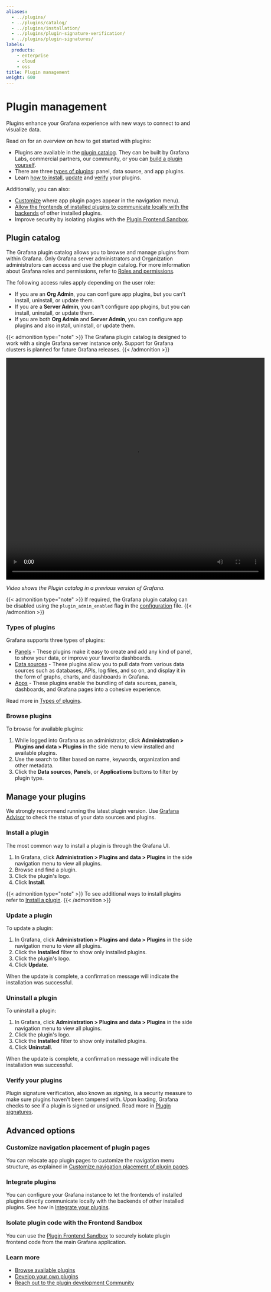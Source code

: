 ```yaml
---
aliases:
  - ../plugins/
  - ../plugins/catalog/
  - ../plugins/installation/
  - ../plugins/plugin-signature-verification/
  - ../plugins/plugin-signatures/
labels:
  products:
    - enterprise
    - cloud
    - oss
title: Plugin management
weight: 600
---
```


# Plugin management

Plugins enhance your Grafana experience with new ways to connect to and visualize data.

Read on for an overview on how to get started with plugins:

- Plugins are available in the [plugin catalog](#plugin-catalog). They can be built by Grafana Labs, commercial partners, our community, or you can [build a plugin yourself](/developers/plugin-tools).
- There are three [types of plugins](#types-of-plugins): panel, data source, and app plugins.
- Learn [how to install](#install-a-plugin), [update](#update-a-plugin) and [verify](#verify-your-plugins) your plugins.

Additionally, you can also:

- [Customize](/customize-navigation-placement-of-plugin-pages) where app plugin pages appear in the navigation menu).
- [Allow the frontends of installed plugins to communicate locally with the backends](#integrate-plugins) of other installed plugins.
- Improve security by isolating plugins with the [Plugin Frontend Sandbox](/isolate-plugin-code-with-the-plugin-frontend-sandbox).

## Plugin catalog

The Grafana plugin catalog allows you to browse and manage plugins from within Grafana. Only Grafana server administrators and Organization administrators can access and use the plugin catalog. For more information about Grafana roles and permissions, refer to [Roles and permissions](../roles-and-permissions/).

The following access rules apply depending on the user role:

- If you are an **Org Admin**, you can configure app plugins, but you can't install, uninstall, or update them.
- If you are a **Server Admin**, you can't configure app plugins, but you can install, uninstall, or update them.
- If you are both **Org Admin** and **Server Admin**, you can configure app plugins and also install, uninstall, or update them.

{{< admonition type="note" >}}
The Grafana plugin catalog is designed to work with a single Grafana server instance only. Support for Grafana clusters is planned for future Grafana releases.
{{< /admonition >}}

<div class="medium-6 columns">
  <video width="700" height="600" controls>
    <source src="/static/assets/videos/plugins-catalog-install-9.2.mp4" type="video/mp4">
    Your browser does not support the video tag.
  </video>
</div>

_Video shows the Plugin catalog in a previous version of Grafana._

{{< admonition type="note" >}}
If required, the Grafana plugin catalog can be disabled using the `plugin_admin_enabled` flag in the [configuration](../../setup-grafana/configure-grafana/#plugin_admin_enabled) file.
{{< /admonition >}}

<a id="#plugin-catalog-entry"></a>

### Types of plugins

Grafana supports three types of plugins:

- [Panels](/grafana/plugins/panel-plugins) - These plugins make it easy to create and add any kind of panel, to show your data, or improve your favorite dashboards.
- [Data sources](/grafana/plugins/data-source-plugins) - These plugins allow you to pull data from various data sources such as databases, APIs, log files, and so on, and display it in the form of graphs, charts, and dashboards in Grafana.
- [Apps](/grafana/plugins/app-plugins) - These plugins enable the bundling of data sources, panels, dashboards, and Grafana pages into a cohesive experience.

Read more in [Types of plugins](/plugin-types).

### Browse plugins

To browse for available plugins:

1. While logged into Grafana as an administrator, click **Administration > Plugins and data > Plugins** in the side menu to view installed and available plugins.
1. Use the search to filter based on name, keywords, organization and other metadata.
1. Click the **Data sources**, **Panels**, or **Applications** buttons to filter by plugin type.

## Manage your plugins

We strongly recommend running the latest plugin version. Use [Grafana Advisor](../grafana-advisor/#plugins) to check the status of your data sources and plugins.

### Install a plugin

The most common way to install a plugin is through the Grafana UI.

1. In Grafana, click **Administration > Plugins and data > Plugins** in the side navigation menu to view all plugins.
1. Browse and find a plugin.
1. Click the plugin's logo.
1. Click **Install**.

{{< admonition type="note" >}}
To see additional ways to install plugins refer to [Install a plugin](/plugin-install).
{{< /admonition >}}

### Update a plugin

To update a plugin:

1. In Grafana, click **Administration > Plugins and data > Plugins** in the side navigation menu to view all plugins.
1. Click the **Installed** filter to show only installed plugins.
1. Click the plugin's logo.
1. Click **Update**.

When the update is complete, a confirmation message will indicate the installation was successful.

### Uninstall a plugin

To uninstall a plugin:

1. In Grafana, click **Administration > Plugins and data > Plugins** in the side navigation menu to view all plugins.
1. Click the plugin's logo.
1. Click the **Installed** filter to show only installed plugins.
1. Click **Uninstall**.

When the update is complete, a confirmation message will indicate the installation was successful.

### Verify your plugins

Plugin signature verification, also known as _signing_, is a security measure to make sure plugins haven't been tampered with. Upon loading, Grafana checks to see if a plugin is signed or unsigned. Read more in [Plugin signatures](/plugin-sign).

## Advanced options

### Customize navigation placement of plugin pages

You can relocate app plugin pages to customize the navigation menu structure, as explained in [Customize navigation placement of plugin pages](/customize-navigation-placement-of-plugin-pages).

### Integrate plugins

You can configure your Grafana instance to let the frontends of installed plugins directly communicate locally with the backends of other installed plugins. See how in [Integrate your plugins](/plugin-integrate).

### Isolate plugin code with the Frontend Sandbox

You can use the [Plugin Frontend Sandbox](/isolate-plugin-code-with-the-plugin-frontend-sandbox) to securely isolate plugin frontend code from the main Grafana application.

### Learn more

- [Browse available plugins](/grafana/plugins)
- [Develop your own plugins](/developers/plugin-tools)
- [Reach out to the plugin development Community](https://community.grafana.com/c/plugin-development/30)
